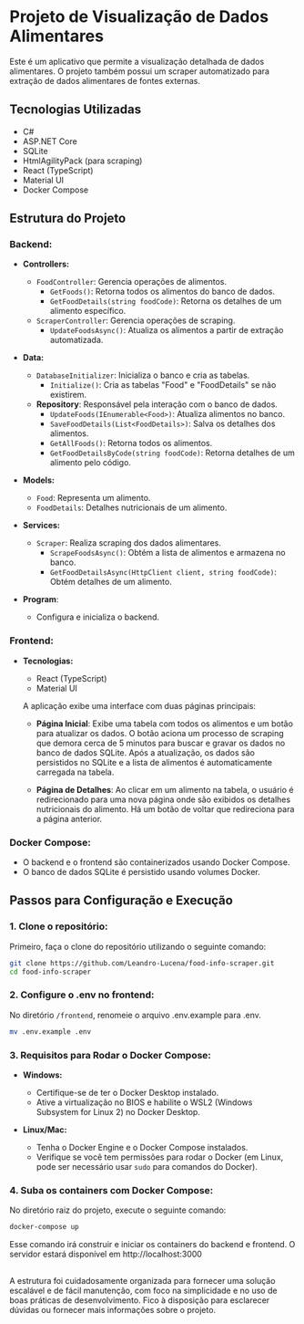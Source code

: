 # Projeto de Visualização de Dados Alimentares

Este é um aplicativo que permite a visualização detalhada de dados alimentares. O projeto também possui um scraper automatizado para extração de dados alimentares de fontes externas.

## Tecnologias Utilizadas

- C#
- ASP.NET Core
- SQLite
- HtmlAgilityPack (para scraping)
- React (TypeScript)
- Material UI
- Docker Compose

## Estrutura do Projeto

### Backend:

- **Controllers:**

  - `FoodController`: Gerencia operações de alimentos.
    - `GetFoods()`: Retorna todos os alimentos do banco de dados.
    - `GetFoodDetails(string foodCode)`: Retorna os detalhes de um alimento específico.
  - `ScraperController`: Gerencia operações de scraping.
    - `UpdateFoodsAsync()`: Atualiza os alimentos a partir de extração automatizada.

- **Data:**

  - `DatabaseInitializer`: Inicializa o banco e cria as tabelas.
    - `Initialize()`: Cria as tabelas "Food" e "FoodDetails" se não existirem.
  - **Repository**: Responsável pela interação com o banco de dados.
    - `UpdateFoods(IEnumerable<Food>)`: Atualiza alimentos no banco.
    - `SaveFoodDetails(List<FoodDetails>)`: Salva os detalhes dos alimentos.
    - `GetAllFoods()`: Retorna todos os alimentos.
    - `GetFoodDetailsByCode(string foodCode)`: Retorna detalhes de um alimento pelo código.

- **Models:**

  - `Food`: Representa um alimento.
  - `FoodDetails`: Detalhes nutricionais de um alimento.

- **Services:**

  - `Scraper`: Realiza scraping dos dados alimentares.
    - `ScrapeFoodsAsync()`: Obtém a lista de alimentos e armazena no banco.
    - `GetFoodDetailsAsync(HttpClient client, string foodCode)`: Obtém detalhes de um alimento.

- **Program**:
  - Configura e inicializa o backend.

### Frontend:

- **Tecnologias:**

  - React (TypeScript)
  - Material UI

  A aplicação exibe uma interface com duas páginas principais:

  - **Página Inicial**: Exibe uma tabela com todos os alimentos e um botão para atualizar os dados. O botão aciona um processo de scraping que demora cerca de 5 minutos para buscar e gravar os dados no banco de dados SQLite. Após a atualização, os dados são persistidos no SQLite e a lista de alimentos é automaticamente carregada na tabela.

  - **Página de Detalhes**: Ao clicar em um alimento na tabela, o usuário é redirecionado para uma nova página onde são exibidos os detalhes nutricionais do alimento. Há um botão de voltar que redireciona para a página anterior.

### Docker Compose:

- O backend e o frontend são containerizados usando Docker Compose.
- O banco de dados SQLite é persistido usando volumes Docker.

## Passos para Configuração e Execução

### 1. Clone o repositório:

Primeiro, faça o clone do repositório utilizando o seguinte comando:

```bash
git clone https://github.com/Leandro-Lucena/food-info-scraper.git
cd food-info-scraper
```

### 2. Configure o .env no frontend:

No diretório `/frontend`, renomeie o arquivo .env.example para .env.

```bash
mv .env.example .env
```

### 3. Requisitos para Rodar o Docker Compose:

- **Windows:**

  - Certifique-se de ter o Docker Desktop instalado.
  - Ative a virtualização no BIOS e habilite o WSL2 (Windows Subsystem for Linux 2) no Docker Desktop.

- **Linux/Mac:**
  - Tenha o Docker Engine e o Docker Compose instalados.
  - Verifique se você tem permissões para rodar o Docker (em Linux, pode ser necessário usar `sudo` para comandos do Docker).

### 4. Suba os containers com Docker Compose:

No diretório raiz do projeto, execute o seguinte comando:

```bash
docker-compose up
```

Esse comando irá construir e iniciar os containers do backend e frontend. O servidor estará disponível em http://localhost:3000

##

A estrutura foi cuidadosamente organizada para fornecer uma solução escalável e de fácil manutenção, com foco na simplicidade e no uso de boas práticas de desenvolvimento. Fico à disposição para esclarecer dúvidas ou fornecer mais informações sobre o projeto.
